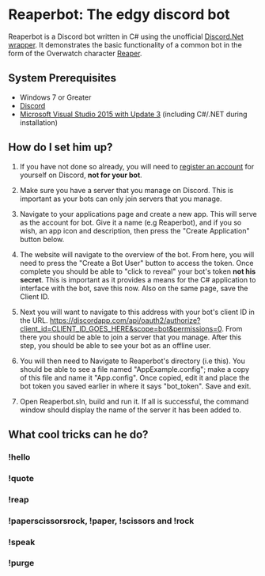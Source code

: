 # Reaperbot: The edgy discord bot
Reaperbot is a Discord bot written in C# using the unofficial [Discord.Net wrapper](https://github.com/RogueException/Discord.Net). It demonstrates the basic functionality of a common bot in the form of the Overwatch character [Reaper](https://playoverwatch.com/en-us/heroes/reaper/).

## System Prerequisites
- Windows 7 or Greater
- [Discord](https://discordapp.com)
- [Microsoft Visual Studio 2015 with Update 3](https://go.microsoft.com/fwlink/?LinkId=691129) (including C#/.NET during installation)

## How do I set him up?
1. If you have not done so already, you will need to [register an account](https://discordapp.com/register) for yourself on Discord, **not for your bot**.

2. Make sure you have a server that you manage on Discord. This is important as your bots can only join servers that you manage.

3. Navigate to your applications page and create a new app. This will serve as the account for bot. Give it a name (e.g Reaperbot), and if you so wish, an app icon and description, then press the "Create Application" button below.

4. The website will navigate to the overview of the bot. From here, you will need to press the "Create a Bot User" button to access the token. Once complete you should be able to "click to reveal" your bot's token **not his secret**. This is important as it provides a means for the C# application to interface with the bot, save this now. Also on the same page, save the Client ID.

5. Next you will want to navigate to this address with your bot's client ID in the URL. https://discordapp.com/api/oauth2/authorize?client_id=CLIENT_ID_GOES_HERE&scope=bot&permissions=0. From there you should be able to join a server that you manage. After this step, you should be able to see your bot as an offline user.

6. You will then need to Navigate to Reaperbot's directory (i.e this). You should be able to see a file named "AppExample.config"; make a copy of this file and name it "App.config". Once copied, edit it and place the bot token you saved earlier in where it says "bot_token". Save and exit.

7. Open Reaperbot.sln, build and run it. If all is successful, the command window should display the name of the server it has been added to.

## What cool tricks can he do?

### !hello
### !quote
### !reap
### !paperscissorsrock, !paper, !scissors and !rock
### !speak
### !purge

